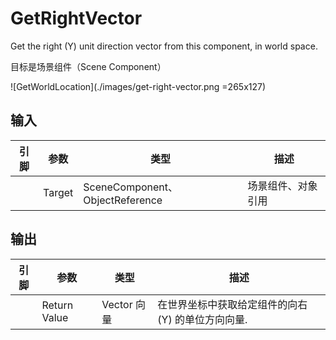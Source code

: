 # GetRightVector

Get the right (Y) unit direction vector from this component, in world space.

目标是场景组件（Scene Component）

![GetWorldLocation](./images/get-right-vector.png =265x127)

## 输入
| 引脚 | 参数 | 类型 | 描述 |
| -- | -- | -- | -- |
| <IconPin color="#00a8f4"/> | Target | SceneComponent、ObjectReference | 场景组件、对象引用 |

## 输出
| 引脚 | 参数 | 类型 | 描述 |
| -- | -- | -- | -- |
| <IconPin color="#fac426"/> | Return Value | Vector 向量 | 在世界坐标中获取给定组件的向右 (Y) 的单位方向向量. |